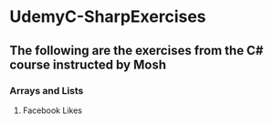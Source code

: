 # UdemyC-SharpExercises

## The following are the exercises from the C# course instructed by Mosh

### Arrays and Lists

1. Facebook Likes
